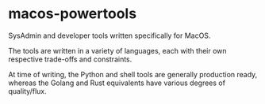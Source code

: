 # macos-powertools
SysAdmin and developer tools written specifically for MacOS.

The tools are written in a variety of languages, each with their own respective
trade-offs and constraints.

At time of writing, the Python and shell tools are generally production ready,
whereas the Golang and Rust equivalents have various degrees of quality/flux.
